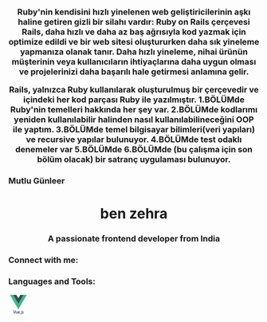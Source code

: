 

<h3 align="center">Ruby'nin kendisini hızlı yinelenen web geliştiricilerinin aşkı haline getiren gizli bir silahı vardır: 
Ruby on Rails çerçevesi
Rails, daha hızlı ve daha az baş ağrısıyla kod yazmak için optimize edildi ve bir web sitesi oluştururken daha sık yineleme 
yapmanıza olanak tanır. Daha hızlı yineleme, nihai ürünün müşterinin veya kullanıcıların ihtiyaçlarına daha uygun olması ve 
projelerinizi daha başarılı hale getirmesi anlamına gelir.

Rails, yalnızca Ruby kullanılarak oluşturulmuş bir çerçevedir ve içindeki her kod parçası Ruby ile yazılmıştır.
1.BÖLÜMde Ruby'nin temelleri hakkında her şey var.
2.BÖLÜMde kodlarımı yeniden kullanılabilir halinden nasıl kullanılabilineceğini OOP ile yaptım.
3.BÖLÜMde temel bilgisayar bilimleri(veri yapıları) ve recursive yapılar bulunuyor.
4.BÖLÜMde test odaklı denemeler var
5.BÖLÜMde
6.BÖLÜMde (bu çalışma için son bölüm olacak) bir satranç uygulaması bulunuyor.</h3>

<h3 align="left">Mutlu Günleer</h3>
<p align="left">
</p>

<h1 align="center">ben zehra</h1>
<h3 align="center">A passionate frontend developer from India</h3>

<h3 align="left">Connect with me:</h3>
<p align="left">
</p>

<h3 align="left">Languages and Tools:</h3>
<p align="left"> <a href="https://vuejs.org/" target="_blank" rel="noreferrer"> <img src="https://raw.githubusercontent.com/devicons/devicon/master/icons/vuejs/vuejs-original-wordmark.svg" alt="vuejs" width="40" height="40"/> </a> </p>
